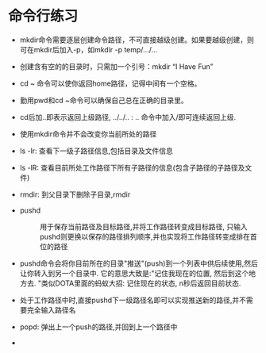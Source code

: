 # 命令行练习

* mkdir命令需要逐层创建命令路径，不可直接越级创建。如果要越级创建，则可在mkdir后加入-p，如mkdir -p temp/.../...

* 创建含有空的的目录时，只需加一个引号：mkdir “I Have Fun”

* cd ~ 命令可以使你返回home路径，记得中间有一个空格。

* 勤用pwd和cd ~命令可以确保自己总在正确的目录里。

* cd后加..即表示返回上级路径, ../../.. : .. 命令中加入/即可连续返回上级.

* 使用mkdir命令并不会改变你当前所处的路径

* ls -lr: 查看下一级子路径信息,包括目录及文件信息

* ls -lR: 查看目前所处工作路径下所有子路径的信息(包含子路径的子路径及文件)

* rmdir: 到父目录下删除子目录,rmdir <dir>

* pushd<dir> 用于保存当前路径及目标路径,并将工作路径转变成目标路径, 只输入pushd则更换以保存的路径排列顺序,并也实现将工作路径转变成排在首位的路径

* pushd命令会将你目前所在的目录"推送"(push)到一个列表中供后续使用,然后让你转入到另一个目录中. 它的意思大致是:"记住我现在的位置, 然后到这个地方去. "类似DOTA里面的蚂蚁大招: 记住现在的状态, n秒后返回目前状态. 

* 处于工作路径中时,直接pushd下一级路径名即可以实现推送新的路径,并不需要完全输入路径名

* popd: 弹出上一个push的路径,并回到上一个路径中

* 




